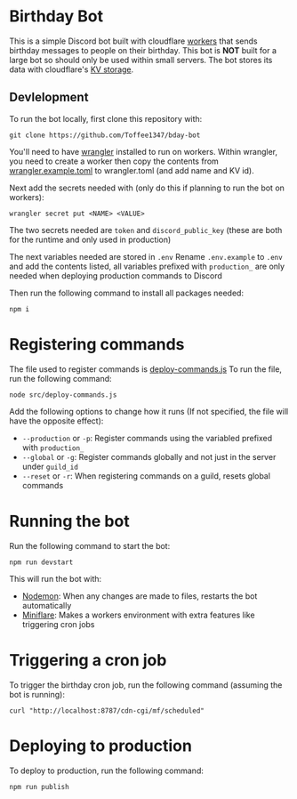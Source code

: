 # Birthday Bot
This is a simple Discord bot built with cloudflare [workers](https://workers.cloudflare.com/) that sends birthday messages to people on their birthday. This bot is **NOT** built for a large bot so should only be used within small servers. The bot stores its data with cloudflare's [KV storage](https://developers.cloudflare.com/workers/runtime-apis/kv/).

## Devlelopment
To run the bot locally, first clone this repository with:
```
git clone https://github.com/Toffee1347/bday-bot
```
You'll need to have [wrangler](https://developers.cloudflare.com/workers/wrangler/) installed to run on workers. Within wrangler, you need to create a worker then copy the contents from [wrangler.example.toml](wrangler.example.toml) to wrangler.toml (and add name and KV id).

Next add the secrets needed with (only do this if planning to run the bot on workers):
```
wrangler secret put <NAME> <VALUE>
```
The two secrets needed are `token` and `discord_public_key` (these are both for the runtime and only used in production)

The next variables needed are stored in `.env`
Rename `.env.example` to `.env` and add the contents listed, all variables prefixed with `production_` are only needed when deploying production commands to Discord

Then run the following command to install all packages needed:
```
npm i
```

# Registering commands
The file used to register commands is [deploy-commands.js](src/deploy-commands.js)
To run the file, run the following command:
```
node src/deploy-commands.js
```
Add the following options to change how it runs (If not specified, the file will have the opposite effect):
- `--production` or `-p`: Register commands using the variabled prefixed with `production_`
- `--global` or `-g`: Register commands globally and not just in the server under `guild_id`
- `--reset` or `-r`: When registering commands on a guild, resets global commands

# Running the bot

Run the following command to start the bot:
```
npm run devstart
```
This will run the bot with:
- [Nodemon](https://nodemon.io/): When any changes are made to files, restarts the bot automatically
- [Miniflare](https://miniflare.dev/): Makes a workers environment with extra features like triggering cron jobs

# Triggering a cron job
To trigger the birthday cron job, run the following command (assuming the bot is running):
```
curl "http://localhost:8787/cdn-cgi/mf/scheduled"
```

# Deploying to production
To deploy to production, run the following command:
```
npm run publish
```

